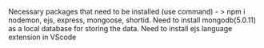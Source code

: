 Necessary packages that need to be installed (use command) - > npm i  nodemon, ejs, express, mongoose, shortid.
Need to install mongodb(5.0.11) as a local database for storing the data.
Need to install ejs language extension in VScode

